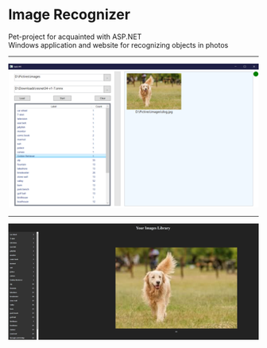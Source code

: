 # Image Recognizer
Pet-project for acquainted with ASP.NET<br>
Windows application and website for recognizing objects in photos
___
![alt text](winapp.png "WPF application")<br>
___
![alt text](site.png "WEB site")
